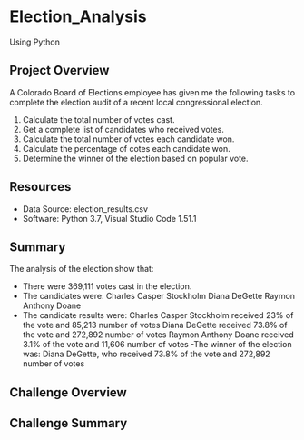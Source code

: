 # Election_Analysis
Using Python
## Project Overview
A Colorado Board of Elections employee has given me the following tasks to complete the election audit of a recent local congressional election.

1. Calculate the total number of votes cast.
2. Get a complete list of candidates who received votes.
3. Calculate the total number of votes each candidate won.
4. Calculate the percentage of cotes each candidate won.
5. Determine the winner of the election based on popular vote.

## Resources
 - Data Source: election_results.csv
 - Software: Python 3.7, Visual Studio Code 1.51.1
 
 ## Summary
 The analysis of the election show that:
 - There were 369,111 votes cast in the election.
 - The candidates were:
 Charles Casper Stockholm
 Diana DeGette
 Raymon Anthony Doane
 - The candidate results were:
 Charles Casper Stockholm received 23% of the vote and 85,213 number of votes
 Diana DeGette received 73.8% of the vote and 272,892 number of votes
 Raymon Anthony Doane received 3.1% of the vote and 11,606 number of votes
-The winner of the election was:
Diana DeGette, who received 73.8% of the vote and 272,892 number of votes

## Challenge Overview


## Challenge Summary
